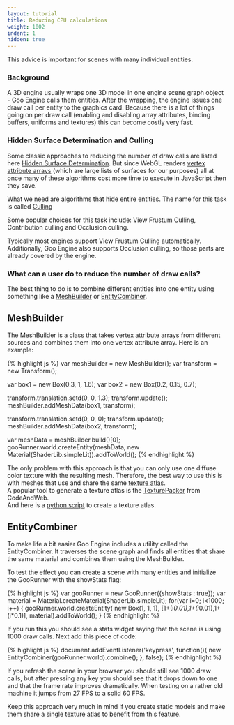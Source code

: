 ```yaml
---
layout: tutorial
title: Reducing CPU calculations
weight: 1002
indent: 1
hidden: true
---
```

  
This advice is important for scenes with many individual entities.  

### Background

A 3D engine usually wraps one 3D model in one engine scene graph object - Goo Engine calls them entities. After the wrapping, the engine issues one draw call per entity to the graphics card. Because there is a lot of things going on per draw call (enabling and disabling array attributes, binding buffers, uniforms and textures) this can become costly very fast.  

### Hidden Surface Determination and Culling

Some classic approaches to reducing the number of draw calls are listed here [Hidden Surface Determination](//en.wikipedia.org/wiki/Hidden_surface_determination). But since WebGL renders [vertex attribute arrays](//www.opengl.org/wiki/Vertex_Attribute) (which are large lists of surfaces for our purposes) all at once many of these algorithms cost more time to execute in JavaScript then they save.  

What we need are algorithms that hide entire entities. The name for this task is called [Culling](//en.wikipedia.org/wiki/Hidden_surface_determination#Culling_and_Visible_Surface_Determination_.28VSD.29)  

Some popular choices for this task include: View Frustum Culling, Contribution culling and Occlusion culling.  

Typically most engines support View Frustum Culling automatically. Additionally, Goo Engine also supports Occlusion culling, so those parts are already covered by the engine.  

### What can a user do to reduce the number of draw calls?

The best thing to do is to combine different entities into one entity using something like a [MeshBuilder](//code.gooengine.com/latest/docs/MeshBuilder.html) or [EntityCombiner](//code.gooengine.com/latest/docs/EntityCombiner.html).  

## MeshBuilder

The MeshBuilder is a class that takes vertex attribute arrays from different sources and combines them into one vertex attribute array. Here is an example:

{% highlight js %}
var meshBuilder = new MeshBuilder();
var transform = new Transform();

var box1 = new Box(0.3, 1, 1.6);
var box2 = new Box(0.2, 0.15, 0.7);

transform.translation.setd(0, 0, 1.3);
transform.update();
meshBuilder.addMeshData(box1, transform);

transform.translation.setd(0, 0, 0);
transform.update();
meshBuilder.addMeshData(box2, transform);

var meshData = meshBuilder.build()[0];
gooRunner.world.createEntity(meshData, new Material(ShaderLib.simpleLit)).addToWorld();
{% endhighlight %}
  
The only problem with this approach is that you can only use one diffuse color texture with the resulting mesh. Therefore, the best way to use this is with meshes that use and share the same [texture atlas](//en.wikipedia.org/wiki/Texture_atlas).  
A popular tool to generate a texture atlas is the [TexturePacker](//www.codeandweb.com/texturepacker) from CodeAndWeb.  
And here is a [python script](http://blog.kalio.net/post/31067884387/yet-another-texture-atlas-packer) to create a texture atlas.  

## EntityCombiner

To make life a bit easier Goo Engine includes a utility called the EntityCombiner. It traverses the scene graph and finds all entities that share the same material and combines them using the MeshBuilder.  

To test the effect you can create a scene with many entities and initialize the GooRunner with the showStats flag:

{% highlight js %}
var gooRunner = new GooRunner({showStats : true});
var material = Material.createMaterial(ShaderLib.simpleLit);
for(var i=0; i&lt;1000; i++) {
    gooRunner.world.createEntity( new Box(1, 1, 1), [1+(i*0.01),1+(i*0.01),1+(i*0.1)], material).addToWorld();
}
{% endhighlight %}

If you run this you should see a stats widget saying that the scene is using 1000 draw calls. Next add this piece of code:

{% highlight js %}
document.addEventListener('keypress', function(){
    new EntityCombiner(gooRunner.world).combine();
}, false);
{% endhighlight %}

If you refresh the scene in your browser you should still see 1000 draw calls, but after pressing any key you should see that it drops down to one and that the frame rate improves dramatically. When testing on a rather old machine it jumps from 27 FPS to a solid 60 FPS.

Keep this approach very much in mind if you create static models and make them share a single texture atlas to benefit from this feature.